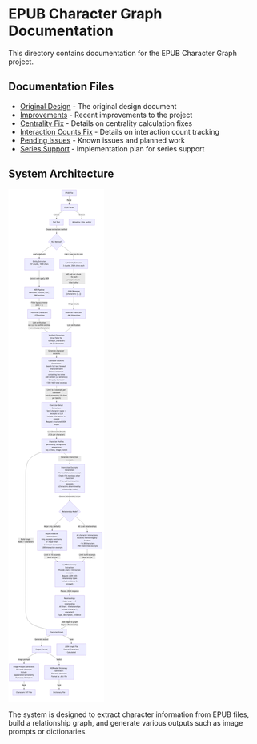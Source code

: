 # EPUB Character Graph Documentation

This directory contains documentation for the EPUB Character Graph project.

## Documentation Files

- [Original Design](./Original%20Design.md) - The original design document
- [Improvements](./IMPROVEMENTS.md) - Recent improvements to the project
- [Centrality Fix](./CENTRALITY_FIX.md) - Details on centrality calculation fixes
- [Interaction Counts Fix](./INTERACTION_COUNTS_FIX.md) - Details on interaction count tracking
- [Pending Issues](./PENDING_ISSUES.md) - Known issues and planned work
- [Series Support](./SERIES_SUPPORT.md) - Implementation plan for series support

## System Architecture

![EPUB Character Graph Pipeline](./images/epub_character_graph_pipeline.png)

The system is designed to extract character information from EPUB files, build a relationship graph, 
and generate various outputs such as image prompts or dictionaries.
